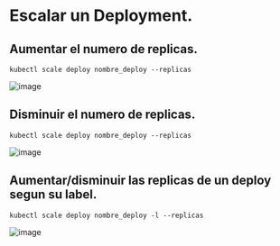 # Escalar un Deployment.
## Aumentar el numero de replicas.
```
kubectl scale deploy nombre_deploy --replicas
```
![image](https://github.com/user-attachments/assets/6ab918bd-77a9-4fc5-bb43-686bff5b1136)

## Disminuir el numero de replicas.
```
kubectl scale deploy nombre_deploy --replicas
```
![image](https://github.com/user-attachments/assets/82836960-e1d7-4d8c-a7df-268e5a787fe6)

## Aumentar/disminuir las replicas de un deploy segun su label.
```
kubectl scale deploy nombre_deploy -l --replicas
```
![image](https://github.com/user-attachments/assets/d004abd3-c6fb-48f9-9a00-3e29fc88d005)
